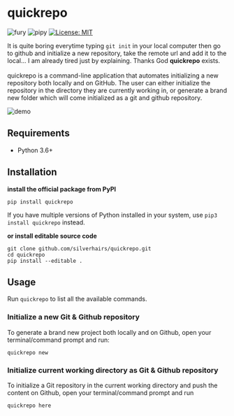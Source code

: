 # quickrepo
![fury](https://badge.fury.io/py/quickrepo.svg)
![pipy](https://pypip.in/d/quickrepo/badge.png)
[![License: MIT](https://img.shields.io/badge/License-MIT-yellow.svg)](https://opensource.org/licenses/MIT)

It is quite boring everytime typing `git init` in your local computer then go to github and initialize a new repository, take the remote url and add it to the local... I am already tired just by explaining. Thanks God **quickrepo** exists. <br/>
<br/>quickrepo is a command-line application that automates initializing a new repository both locally and on GitHub. The user can either initialize the repository in the directory they are currently working in, or generate a brand new folder which will come initialized as a git and github repository.

<img src="/demo.gif" alt="demo">

## Requirements
  - Python 3.6+
## Installation
<b>install the official package from PyPI</b>
```
pip install quickrepo
```
If you have multiple versions of Python installed in your system, use `pip3 install quickrepo` instead.

<b>or install editable source code</b>
```
git clone github.com/silverhairs/quickrepo.git
cd quickrepo
pip install --editable .
```
## Usage
Run `quickrepo` to list all the available commands.

### Initialize a new Git & Github repository
To generate a brand new project both locally and on Github, open your terminal/command prompt and run: </br>
```
quickrepo new
```
### Initialize current working directory as Git & Github repository
To initialize a Git repository in the current working directory and push the content on Github, open your terminal/command prompt and run </br>
```
quickrepo here
```
